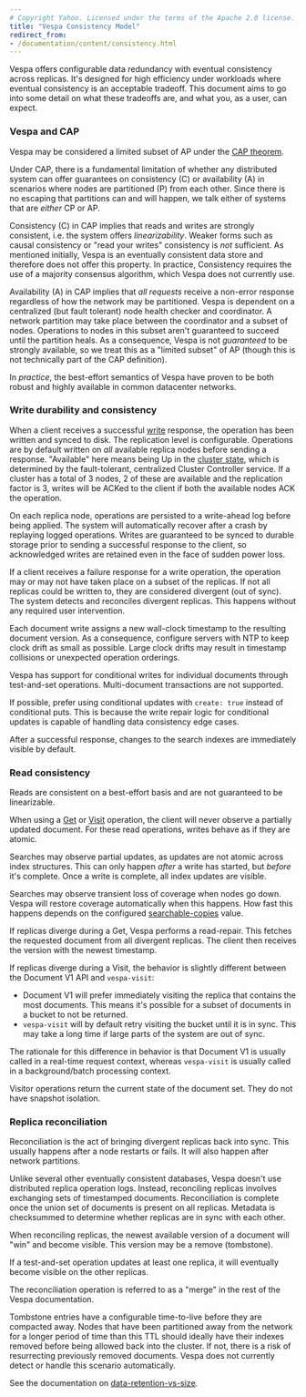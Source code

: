 ```yaml
---
# Copyright Yahoo. Licensed under the terms of the Apache 2.0 license. See LICENSE in the project root.
title: "Vespa Consistency Model"
redirect_from:
- /documentation/content/consistency.html
---
```


Vespa offers configurable data redundancy with eventual consistency across replicas.
It's designed for high efficiency under workloads where eventual consistency is an
acceptable tradeoff. This document aims to go into some detail on what these tradeoffs
are, and what you, as a user, can expect.

<!-- TODO more doc links, explain replica vs bucket?, ... -->

### Vespa and CAP

Vespa may be considered a limited subset of AP under the [CAP theorem](https://en.wikipedia.org/wiki/CAP_theorem).

Under CAP, there is a fundamental limitation of whether any distributed system can offer
guarantees on consistency (C) or availability (A) in scenarios where nodes are partitioned (P)
from each other. Since there is no escaping that partitions can and will happen, we talk
either of systems that are _either_ CP or AP.

Consistency (C) in CAP implies that reads and writes are strongly consistent, i.e. the system offers
_linearizability_.
Weaker forms such as causal consistency or "read your writes" consistency is _not_ sufficient.
As mentioned initially, Vespa is an eventually consistent data store and therefore does not offer
this property. In practice, Consistency requires the use of a majority consensus algorithm, which
Vespa does not currently use.

Availability (A) in CAP implies that _all requests_ receive a non-error response regardless of how
the network may be partitioned. Vespa is dependent on a centralized (but fault tolerant) node health
checker and coordinator. A network partition may take place between the coordinator and a subset of nodes.
Operations to nodes in this subset aren't guaranteed to succeed until the partition heals.
As a consequence, Vespa is not _guaranteed_ to be strongly available,
so we treat this as a "limited subset" of AP (though this is not technically part of the CAP definition).

In _practice_, the best-effort semantics of Vespa have proven to be both robust and
highly available in common datacenter networks.

### Write durability and consistency

When a client receives a successful [write](../reads-and-writes.html) response,
the operation has been written and synced to disk. The replication level is configurable.
Operations are by default written on _all_ available replica nodes before sending a response.
"Available" here means being Up in the [cluster state](content-nodes.html#cluster-state),
which is determined by the fault-tolerant, centralized Cluster Controller service.
If a cluster has a total of 3 nodes, 2 of these are available and the replication factor
is 3, writes will be ACKed to the client if both the available nodes ACK the operation.

On each replica node, operations are persisted to a write-ahead log before
being applied. The system will automatically recover after a crash by replaying
logged operations. Writes are guaranteed to be synced to durable storage prior
to sending a successful response to the client, so acknowledged writes are retained even
in the face of sudden power loss.

If a client receives a failure response for a write operation, the operation may or may not have taken
place on a subset of the replicas. If not all replicas could be written to,
they are considered divergent (out of sync). The system detects and reconciles
divergent replicas. This happens without any required user intervention.

Each document write assigns a new wall-clock timestamp to the resulting document
version. As a consequence, configure servers with NTP to keep clock drift as small
as possible. Large clock drifts may result in timestamp collisions or unexpected
operation orderings.

Vespa has support for conditional writes for individual documents through
test-and-set operations. Multi-document transactions are not supported.

If possible, prefer using conditional updates with `create: true` instead
of conditional puts. This is because the write repair logic for conditional
updates is capable of handling data consistency edge cases.

After a successful response, changes to the search indexes are immediately
visible by default.

### Read consistency

Reads are consistent on a best-effort basis and are not guaranteed to be linearizable.

When using a [Get](../reference/document-v1-api-reference.html#get) or [Visit](visiting.html) operation, the client will never observe a partially
updated document. For these read operations, writes behave as if they are atomic.

Searches may observe partial updates, as updates are not atomic across index
structures. This can only happen _after_ a write has started, but _before_ it's
complete. Once a write is complete, all index updates are visible.

Searches may observe transient loss of coverage when nodes go down. Vespa will
restore coverage automatically when this happens. How fast this happens depends
on the configured [searchable-copies](../reference/services-content.html#searchable-copies) value.

If replicas diverge during a Get, Vespa performs a read-repair. This fetches the
requested document from all divergent replicas. The client then receives the
version with the newest timestamp.

If replicas diverge during a Visit, the behavior is slightly different between
the Document V1 API and `vespa-visit`:

  * Document V1 will prefer immediately visiting the replica that contains the
    most documents. This means it's possible for a subset of documents in a bucket
    to not be returned.
  * `vespa-visit` will by default retry visiting the bucket until it is in sync.
    This may take a long time if large parts of the system are out of sync.

The rationale for this difference in behavior is that Document V1 is usually
called in a real-time request context, whereas `vespa-visit` is usually called
in a background/batch processing context.

Visitor operations return the current state of the document set. They do not have snapshot isolation.

### Replica reconciliation

Reconciliation is the act of bringing divergent replicas back into sync. This
usually happens after a node restarts or fails. It will also happen after
network partitions.

Unlike several other eventually consistent databases, Vespa doesn't use
distributed replica operation logs. Instead, reconciling replicas involves
exchanging sets of timestamped documents. Reconciliation is complete once
the union set of documents is present on all replicas. Metadata is checksummed
to determine whether replicas are in sync with each other.

When reconciling replicas, the newest available version of a document will
"win" and become visible. This version may be a remove (tombstone).

If a test-and-set operation updates at least one replica, it will eventually
become visible on the other replicas.

The reconciliation operation is referred to as a "merge" in the rest of the Vespa
documentation.

Tombstone entries have a configurable time-to-live before they are compacted away.
Nodes that have been partitioned away from the network for a longer period of time
than this TTL should ideally have their indexes removed before being allowed back into the cluster.
If not, there is a risk of resurrecting previously removed documents.
Vespa does not currently detect or handle this scenario automatically.

See the documentation on [data-retention-vs-size](../operations/admin-procedures.html#data-retention-vs-size).
